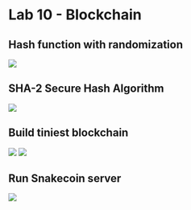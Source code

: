 # Lab 10 - Blockchain

## Hash function with randomization
![](https://github.com/elizabeth674/EE322/assets/71655045/d22db3af-0654-4486-9c01-6c176018cd3f)

## SHA-2 Secure Hash Algorithm
![](https://github.com/elizabeth674/EE322/assets/71655045/429c25a2-a0e8-4dd6-aa3a-437b8b0b1fee)

## Build tiniest blockchain
![](https://github.com/elizabeth674/EE322/assets/71655045/a46e802a-a331-4ed5-8aa6-98002a414fe8)
![](https://github.com/elizabeth674/EE322/assets/71655045/2b543258-7e67-40b1-9ea8-e8a5ed18c4bf)

## Run Snakecoin server
![](https://github.com/elizabeth674/EE322/assets/71655045/22a22e90-54a9-436f-ba92-b967135ff8fe)
